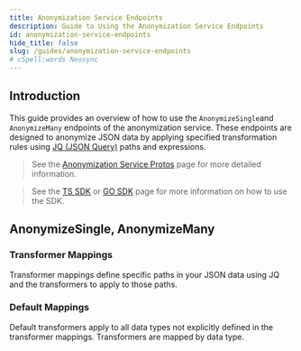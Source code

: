 ```yaml
---
title: Anonymization Service Endpoints 
description: Guide to Using the Anonymization Service Endpoints
id: anonymization-service-endpoints
hide_title: false
slug: /guides/anonymization-service-endpoints
# cSpell:words Neosync
---
```


## Introduction

This guide provides an overview of how to use the `AnonymizeSingle`and `AnonymizeMany` endpoints of the anonymization service. These endpoints are designed to anonymize JSON data by applying specified transformation rules using [JQ (JSON Query)](https://jqlang.github.io/jq/manual/) paths and expressions.

> See the [Anonymization Service Protos](/api/mgmt/v1alpha1/user_account.proto) page for more detailed information.

> See the [TS SDK](/api/typescript) or [GO SDK](/api/go) page for more information on how to use the SDK.

## AnonymizeSingle, AnonymizeMany

### Transformer Mappings
Transformer mappings define specific paths in your JSON data using JQ and the transformers to apply to those paths.

### Default Mappings
Default transformers apply to all data types not explicitly defined in the transformer mappings. Transformers are mapped by data type. 

